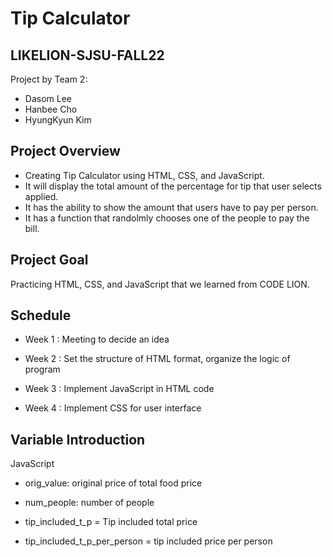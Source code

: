 # Tip Calculator
## LIKELION-SJSU-FALL22
Project by Team 2:
- Dasom Lee
- Hanbee Cho
- HyungKyun Kim

## Project Overview
- Creating Tip Calculator using HTML, CSS, and JavaScript. 
- It will display the total amount of the percentage for tip that user selects applied.
- It has the ability to show the amount that users have to pay per person.
- It has a function that randolmly chooses one of the people to pay the bill.

## Project Goal
Practicing HTML, CSS, and JavaScript that we learned from CODE LION.

## Schedule
- Week 1 : Meeting to decide an idea

- Week 2 : Set the structure of HTML format, organize the logic of program

- Week 3 : Implement JavaScript in HTML code

- Week 4 : Implement CSS for user interface

## Variable Introduction
JavaScript

- orig_value: original price of total food price

- num_people: number of people

- tip_included_t_p = Tip included total price

- tip_included_t_p_per_person = tip included price per person
